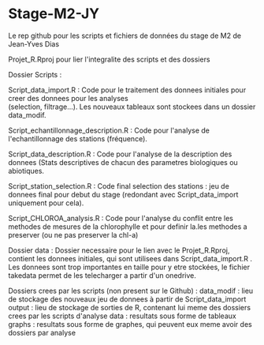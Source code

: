 # Stage-M2-JY
Le rep github pour les scripts et fichiers de données du stage de M2 de Jean-Yves Dias

Projet_R.Rproj pour lier l'integralite des scripts et des dossiers

Dossier Scripts :

  Script_data_import.R : Code pour le traitement des donnees initiales pour creer des donnees pour les analyses     
    (selection, filtrage...). Les nouveaux tableaux sont stockees dans un dossier data_modif.
    
  Script_echantillonnage_description.R : Code pour l'analyse de l'echantillonnage des stations (fréquence).
  
  Script_data_description.R : Code pour l'analyse de la description des donnees (Stats descriptives de chacun des 
    parametres biologiques ou abiotiques.
    
  Script_station_selection.R : Code final selection des stations : jeu de donnees final pour debut du stage 
  (redondant avec Script_data_import uniquement pour cela). 
  
  Script_CHLOROA_analysis.R : Code pour l'analyse du conflit entre les methodes de mesures de la chlorophylle et pour 
  definir la.les methodes a preserver (ou ne pas preserver la chl-a)


Dossier data :
  Dossier necessaire pour le lien avec le Projet_R.Rproj, contient les donnees initiales, qui sont utilisees dans 
  Script_data_import.R . Les donnees sont trop importantes en taille pour y etre stockées, le fichier takedata permet 
  de les telecharger a partir d'un onedrive.

Dossiers crees par les scripts (non present sur le Github) :
  data_modif : lieu de stockage des nouveaux jeu de donnees à partir de Script_data_import
  output : lieu de stockage de sorties de R, contenant lui meme des dossiers crees par les scripts d'analyse
    data : resultats sous forme de tableaux
    graphs : resultats sous forme de graphes, qui peuvent eux meme avoir des dossiers par analyse
    

